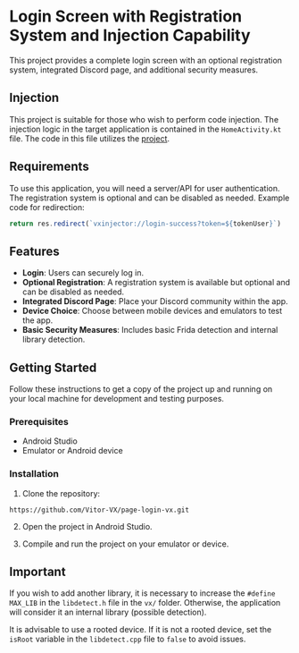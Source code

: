 # Login Screen with Registration System and Injection Capability

This project provides a complete login screen with an optional registration system, integrated Discord page, and additional security measures.

## Injection

This project is suitable for those who wish to perform code injection. The injection logic in the target application is contained in the `HomeActivity.kt` file. The code in this file utilizes the [project](https://github.com/Vitor-VX/FakeLib-Inject).

## Requirements

To use this application, you will need a server/API for user authentication. The registration system is optional and can be disabled as needed. Example code for redirection:

```javascript
return res.redirect(`vxinjector://login-success?token=${tokenUser}`)
```

## Features

- **Login**: Users can securely log in.
- **Optional Registration**: A registration system is available but optional and can be disabled as needed.
- **Integrated Discord Page**:  Place your Discord community within the app.
- **Device Choice**: Choose between mobile devices and emulators to test the app.
- **Basic Security Measures**: Includes basic Frida detection and internal library detection.

## Getting Started

Follow these instructions to get a copy of the project up and running on your local machine for development and testing purposes.

### Prerequisites

- Android Studio
- Emulator or Android device

### Installation

1. Clone the repository:

```
https://github.com/Vitor-VX/page-login-vx.git
```

2. Open the project in Android Studio.

3. Compile and run the project on your emulator or device.

## Important

If you wish to add another library, it is necessary to increase the `#define MAX_LIB` in the `libdetect.h` file in the `vx/` folder. Otherwise, the application will consider it an internal library (possible detection).

It is advisable to use a rooted device. If it is not a rooted device, set the `isRoot` variable in the `libdetect.cpp` file to `false` to avoid issues.
